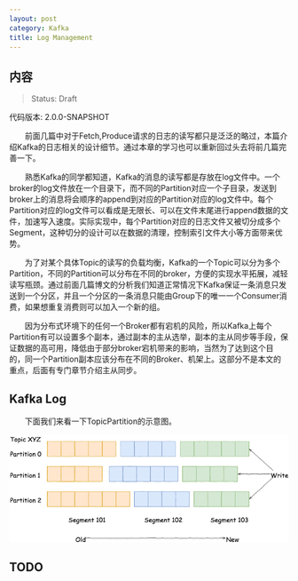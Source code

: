 ```yaml
---
layout: post
category: Kafka
title: Log Management
---
```


## 内容 
>Status: Draft

  代码版本: 2.0.0-SNAPSHOT

　　前面几篇中对于Fetch,Produce请求的日志的读写都只是泛泛的略过，本篇介绍Kafka的日志相关的设计细节。通过本章的学习也可以重新回过头去将前几篇完善一下。

　　熟悉Kafka的同学都知道，Kafka的消息的读写都是存放在log文件中。一个broker的log文件放在一个目录下，而不同的Partition对应一个子目录，发送到broker上的消息将会顺序的append到对应的Partition对应的log文件中。每个Partition对应的log文件可以看成是无限长、可以在文件末尾进行append数据的文件，加速写入速度。实际实现中，每个Partition对应的日志文件又被切分成多个Segment，这种切分的设计可以在数据的清理，控制索引文件大小等方面带来优势。

　　为了对某个具体Topic的读写的负载均衡，Kafka的一个Topic可以分为多个Partition，不同的Partition可以分布在不同的broker，方便的实现水平拓展，减轻读写瓶颈。通过前面几篇博文的分析我们知道正常情况下Kafka保证一条消息只发送到一个分区，并且一个分区的一条消息只能由Group下的唯一一个Consumer消费，如果想重复消费则可以加入一个新的组。

　　因为分布式环境下的任何一个Broker都有宕机的风险，所以Kafka上每个Partition有可以设置多个副本，通过副本的主从选举，副本的主从同步等手段，保证数据的高可用，降低由于部分broker宕机带来的影响，当然为了达到这个目的，同一个Partition副本应该分布在不同的Broker、机架上。这部分不是本文的重点，后面有专门章节介绍主从同步。

## <a id="Kafka Log">Kafka Log</a>
　　下面我们来看一下TopicPartition的示意图。

<img src="/assets/img/2018/06/13/Anatomy_of_a_topic.png" />



## TODO






